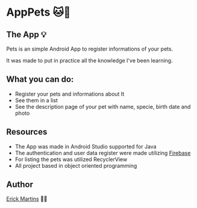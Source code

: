 # AppPets 🐱🐶

## The App 💡

Pets is an simple Android App to register informations of your pets. 

It was made to put in practice all the knowledge I've been learning.

## What you can do:
* Register your pets and informations about It
* See them in a list
* See the description page of your pet with name, specie, birth date and photo

## Resources
* The App was made in Android Studio supported for Java
* The authentication and user data register were made utilizing <a href="https://firebase.google.com//">Firebase</a>
* For listing the pets was utilized RecyclerView
* All project based in object oriented programming

## Author
<a href="https://www.linkedin.com/in/erick-martins-09a967208/">Erick Martins</a> 🙋‍♂️

